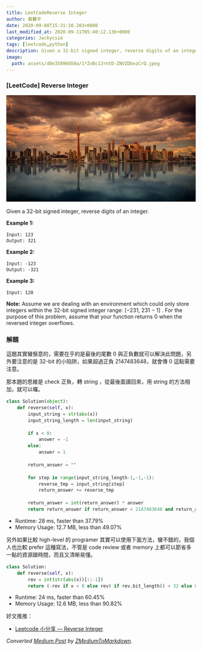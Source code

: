 ```yaml
---
title: LeetCodeReverse Integer
author: 黃馨平
date: 2020-09-08T15:31:10.203+0000
last_modified_at: 2020-09-11T05:40:12.136+0000
categories: Jackycsie
tags: [leetcode,python]
description: Given a 32-bit signed integer, reverse digits of an integer.
image:
  path: assets/d0e35096050a/1*ZvBc1JrntD-ZNVZDbezCrQ.jpeg
---
```


### \[LeetCode\] Reverse Integer


![](assets/d0e35096050a/1*ZvBc1JrntD-ZNVZDbezCrQ.jpeg)


Given a 32\-bit signed integer, reverse digits of an integer\.

**Example 1:**
```
Input: 123
Output: 321
```

**Example 2:**
```
Input: -123
Output: -321
```

**Example 3:**
```
Input: 120
```

**Note:** 
Assume we are dealing with an environment which could only store integers within the 32\-bit signed integer range: \[−231, 231 − 1\] \. For the purpose of this problem, assume that your function returns 0 when the reversed integer overflows\.
### 解題

這題其實蠻愜意的，需要在乎的是最後的尾數 0 與正負數就可以解決此問題，另外要注意的是 32\-bit 的小陷阱，如果超過正負 2147483648，就會傳 0 這點需要注意。

那本題的思維是 check 正負，轉 string ，從最後面讀回來，用 string 的方法相加，就可以囉。
```python
class Solution(object):
    def reverse(self, x):
        input_string = str(abs(x))
        input_string_length = len(input_string)

        if x < 0:
            answer = -1     
        else:
            answer = 1

        return_answer = ""
        
        for step in range(input_string_length-1,-1,-1):
            reverse_tmp = input_string[step]        
            return_answer += reverse_tmp
            
        return_answer = int(return_answer) * answer
        return return_answer if return_answer < 2147483648 and return_answer >= -2147483648 else 0
```
- Runtime: 28 ms, faster than 37\.79%
- Memory Usage: 12\.7 MB, less than 49\.07%


另外如果比較 high\-level 的 programer 其實可以使用下面方法，蠻不錯的，我個人也比較 prefer 這種寫法，不管是 code review 或者 memory 上都可以節省多一點的資源跟時間，而且又清晰易懂。
```python
class Solution:
    def reverse(self, x):
        rev = int(str(abs(x))[::-1])
        return (-rev if x < 0 else rev) if rev.bit_length() < 32 else 0
```
- Runtime: 24 ms, faster than 60\.45%
- Memory Usage: 12\.6 MB, less than 90\.82%


好文推推：
- [Leetcode 小分享 — Reverse Integer](https://medium.com/@hung_yanbin/leetcode-%E5%B0%8F%E5%88%86%E4%BA%AB-reverse-integer-b1716d8d8d1a)



_Converted [Medium Post](https://medium.com/jacky-life/leetcode-reverse-integer-d0e35096050a) by [ZMediumToMarkdown](https://github.com/ZhgChgLi/ZMediumToMarkdown)._
